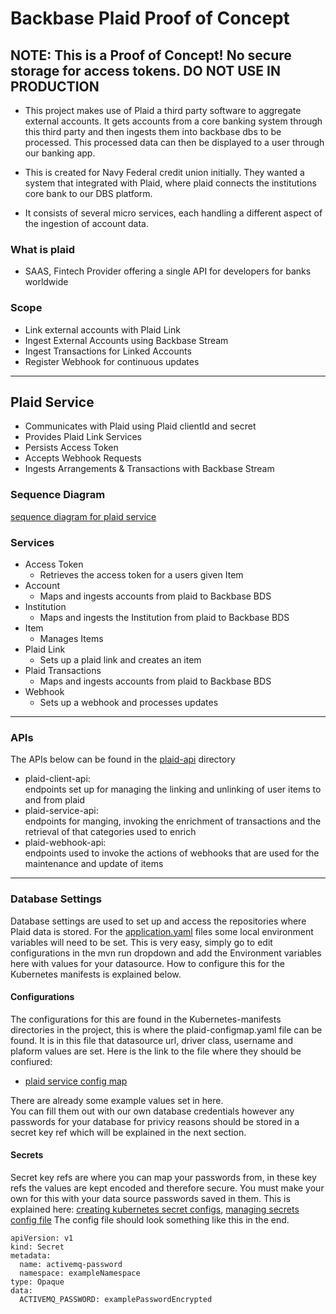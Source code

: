 # Backbase Plaid Proof of Concept
## NOTE: This is a Proof of Concept! No secure storage for access tokens. DO NOT USE IN PRODUCTION 

- This project makes use of Plaid a third party software to aggregate external accounts. It gets accounts from a core 
banking system through this third party and then ingests them into backbase dbs to be processed. This processed data can
then be displayed to a user through our banking app. 

- This is created for Navy Federal credit union initially. They wanted a system that integrated with Plaid, where plaid 
connects the institutions core bank to our DBS platform.
  
- It consists of several micro services, each handling a different aspect of the ingestion of account data.

### What is plaid
- SAAS, Fintech Provider offering a single API for developers for banks worldwide

### Scope
- Link external accounts with Plaid Link
- Ingest External Accounts using Backbase Stream
- Ingest Transactions for Linked Accounts
- Register Webhook for continuous updates
---
## Plaid Service

- Communicates with Plaid using Plaid clientId and secret
- Provides Plaid Link Services
- Persists Access Token
- Accepts Webhook Requests
- Ingests Arrangements & Transactions with Backbase Stream
### Sequence Diagram
[sequence diagram for plaid service](plaid-service/docs/plaid_sequence_diagram.puml)
### Services
- Access Token
  - Retrieves the access token for a users given Item
- Account
  - Maps and ingests accounts from plaid to Backbase BDS
- Institution
  - Maps and ingests the Institution from plaid to Backbase BDS
- Item
  - Manages Items 
- Plaid Link
  - Sets up a plaid link and creates an item
- Plaid Transactions
  - Maps and ingests accounts from plaid to Backbase BDS
- Webhook
  - Sets up a webhook and processes updates

---
### APIs
The APIs below can be found in the [plaid-api](plaid-api) directory
- plaid-client-api:\
endpoints set up for managing the linking and unlinking of user items to and from plaid
- plaid-service-api:\
endpoints for manging, invoking the enrichment of transactions and the retrieval of that categories used to enrich 
- plaid-webhook-api:\
endpoints used to invoke the actions of webhooks that are used for the maintenance and update of items
---
### Database Settings  
Database settings are used to set up and access the repositories where Plaid data is stored.
For the [application.yaml](plaid-service/src/main/resources/application.yml) files some local environment variables will
 need to be set. This is very easy, simply go to edit configurations in the mvn run dropdown and add the Environment 
 variables here with values for your datasource.
How to configure this for the Kubernetes manifests is explained below.
#### Configurations
The configurations for this are found in the Kubernetes-manifests directories in the project, this is where the 
plaid-configmap.yaml file can be found.
It is in this file that datasource url, driver class, username and plaform values are set. Here is the link to the file where they should be confiured:
- [plaid service config map](plaid-service/kubernetes-manifests/plaid-configmap.yaml)

There are already some example values set in here.\
You can fill them out with our own database credentials however any passwords for your database for privicy reasons 
should be stored in a secret key ref which will be explained in the next section. 
#### Secrets
Secret key refs are where you can map your passwords from, in these key refs the values are kept encoded and therefore 
secure.
You must make your own for this with your data source passwords saved in them. This is explained here:
 [creating kubernetes secret configs](https://kubernetes.io/docs/concepts/configuration/secret/#opaque-secrets), [managing secrets config file](https://kubernetes.io/docs/tasks/configmap-secret/managing-secret-using-config-file/)
The config file should look something like this in the end.
````
apiVersion: v1
kind: Secret
metadata:
  name: activemq-password
  namespace: exampleNamespace
type: Opaque
data:
  ACTIVEMQ_PASSWORD: examplePasswordEncrypted

````



